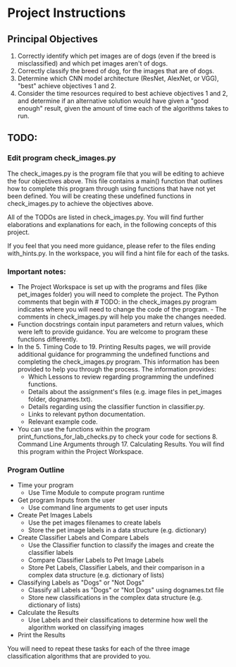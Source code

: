 # Project Instructions

## Principal Objectives
1. Correctly identify which pet images are of dogs (even if the breed is misclassified) and which pet images aren't of dogs.
2. Correctly classify the breed of dog, for the images that are of dogs.
3. Determine which CNN model architecture (ResNet, AlexNet, or VGG), "best" achieve objectives 1 and 2.
4. Consider the time resources required to best achieve objectives 1 and 2, and determine if an alternative solution would have given a "good enough" result, given the amount of time each of the algorithms takes to run.

## TODO:
### Edit program check_images.py

The check_images.py is the program file that you will be editing to achieve the four objectives above. This file contains a main() function that outlines how to complete this program through using functions that have not yet been defined. You will be creating these undefined functions in check_images.py to achieve the objectives above.

All of the TODOs are listed in check_images.py. You will find further elaborations and explanations for each, in the following concepts of this project.

If you feel that you need more guidance, please refer to the files ending with_hints.py. In the workspace, you will find a hint file for each of the tasks.

### Important notes:
- The Project Workspace is set up with the programs and files (like pet_images folder) you will need to complete the project.
The Python comments that begin with # TODO: in the check_images.py program indicates where you will need to change the code of the program. - The comments in check_images.py will help you make the changes needed.
- Function docstrings contain input parameters and return values, which were left to provide guidance. You are welcome to program these functions differently.
- In the 5. Timing Code to 19. Printing Results pages, we will provide additional guidance for programming the undefined functions and completing the check_images.py program. This information has been provided to help you through the process. The information provides:
    - Which Lessons to review regarding programming the undefined functions.
    - Details about the assignment's files (e.g. image files in pet_images folder, dognames.txt).
    - Details regarding using the classifier function in classifier.py.
    - Links to relevant python documentation.
    - Relevant example code.
- You can use the functions within the program print_functions_for_lab_checks.py to check your code for sections 8. Command Line Arguments through 17. Calculating Results. You will find this program within the Project Workspace.

### Program Outline
- Time your program
    - Use Time Module to compute program runtime
- Get program Inputs from the user
    - Use command line arguments to get user inputs
- Create Pet Images Labels
    - Use the pet images filenames to create labels
    - Store the pet image labels in a data structure (e.g. dictionary)
- Create Classifier Labels and Compare Labels
    - Use the Classifier function to classify the images and create the classifier labels
    - Compare Classifier Labels to Pet Image Labels
    - Store Pet Labels, Classifier Labels, and their comparison in a complex data structure (e.g. dictionary of lists)
- Classifying Labels as "Dogs" or "Not Dogs"
    - Classify all Labels as "Dogs" or "Not Dogs" using dognames.txt file
    - Store new classifications in the complex data structure (e.g. dictionary of lists)
- Calculate the Results
    - Use Labels and their classifications to determine how well the algorithm worked on classifying images
- Print the Results

You will need to repeat these tasks for each of the three image classification algorithms that are provided to you.
